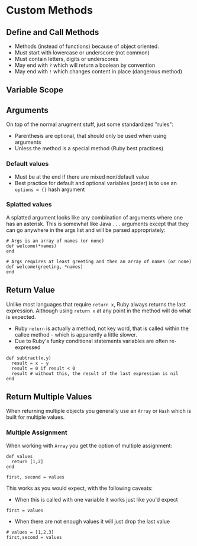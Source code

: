 # Custom Methods

## Define and Call Methods

- Methods (instead of functions) because of object oriented.
- Must start with lowercase or underscore (not common)
- Must contain letters, digits or underscores
- May end with `?` which will return a boolean by convention
- May end with `!` which changes content in place (dangerous method)

## Variable Scope

## Arguments

On top of the normal arugment stuff, just some standardized "rules":

- Parenthesis are optional, that should only be used when using arguments
- Unless the method is a special method (Ruby best practices)

### Default values

- Must be at the end if there are mixed non/default value 
- Best practice for default and optional variables (order) is to use an `options = {}` hash argument

###  Splatted values

A splatted argument looks like any combination of arguments where one has an asterisk.  This is somewhat like Java `...` arguments except that they can go anywhere in the args list and will be parsed appropriately:

```
# Args is an array of names (or none)
def welcome(*names)
end

# Args requires at least greeting and then an array of names (or none)
def welcome(greeting, *names)
end
```

## Return Value

Unlike most languages that require `return x`, Ruby always returns the last expression.  Although using `return x` at any point in the method will do what is expected.

- Ruby `return` is actually a method, not key word, that is called within the callee method - which is apparently a little slower.
- Due to Ruby's funky conditional statements variables are often re-expressed

```
def subtract(x,y)
  result = x - y
  result = 0 if result < 0
  result # without this, the result of the last expression is nil
end
```

## Return Multiple Values

When returning multiple objects you generally use an `Array` or `Hash` which is built for multiple values.  

### Multiple Assignment

When working with `Array` you get the option of multiple assignment:

```
def values
  return [1,2]
end 

first, second = values
```

This works as you would expect, with the following caveats:

- When this is called with one variable it works just like you'd expect
```
first = values
```

- When there are not enough values it will just drop the last value
```
# values = [1,2,3]
first,second = values
```